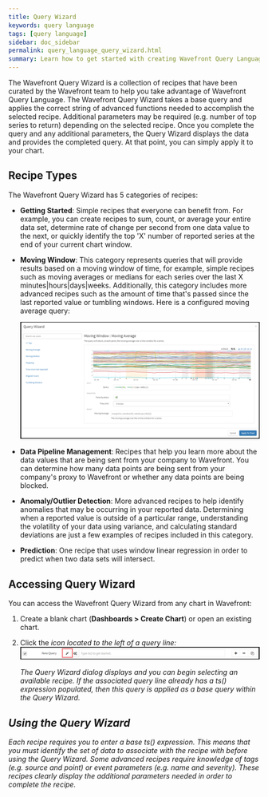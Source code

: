 ```yaml
---
title: Query Wizard
keywords: query language
tags: [query language]
sidebar: doc_sidebar
permalink: query_language_query_wizard.html
summary: Learn how to get started with creating Wavefront Query Language expressions using Query Wizard.
---
```

The Wavefront Query Wizard is a collection of recipes that have been curated by the Wavefront team to help you take advantage of Wavefront Query Language. The Wavefront Query Wizard takes a base query and applies the correct string of advanced functions needed to accomplish the selected recipe. Additional parameters may be required (e.g. number of top series to return) depending on the selected recipe. Once you complete the query and any additional parameters, the Query Wizard displays the data and provides the completed query. At that point, you can simply apply it to your chart.
 
## Recipe Types
 
The Wavefront Query Wizard has 5 categories of recipes:

- **Getting Started**: Simple recipes that everyone can benefit from. For example, you can create recipes to sum, count, or average your entire data set, determine rate of change per second from one data value to the next, or quickly identify the top 'X' number of reported series at the end of your current chart window.
- **Moving Window**: This category represents queries that will provide results based on a moving window of time, for example, simple recipes such as moving averages or medians for each series over the last X minutes\|hours\|days\|weeks. Additionally, this category includes more advanced recipes such as the amount of time that's passed since the last reported value or tumbling windows. Here is a configured moving average query:

  ![recipe_selected](images/recipe_selected.png)

- **Data Pipeline Management**: Recipes that help you learn more about the data values that are being sent from your company to Wavefront. You can determine how many data points are being sent from your company's proxy to Wavefront or whether any data points are being blocked.
- **Anomaly/Outlier Detection**: More advanced recipes to help identify anomalies that may be occurring in your reported data. Determining when a reported value is outside of a particular range, understanding the volatility of your data using variance, and calculating standard deviations are just a few examples of recipes included in this category.
- **Prediction**: One recipe that uses window linear regression in order to predict when two data sets will intersect.
 
## Accessing Query Wizard
 
You can access the Wavefront Query Wizard from any chart in Wavefront:

1. Create a blank chart (**Dashboards > Create Chart**) or open an existing chart.
1. Click the <i class="fa fa-magic"/> icon located to the left of a query line:
  ![wizard_button](images/wizard_button.png)
  
    The Query Wizard dialog displays and you can begin selecting an available recipe. If the associated query line already has a ts() expression populated, then this query is applied as a base query within the Query Wizard.
 
## Using the Query Wizard
 
Each recipe requires you to enter a base ts() expression. This means that you must identify the set of data to associate with the recipe with before using the Query Wizard. Some advanced recipes require knowledge of tags (e.g. source and point) or event parameters (e.g. name and severity). These recipes clearly display the additional parameters needed in order to complete the recipe.
